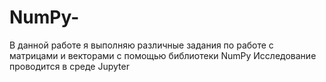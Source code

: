 # NumPy-
В данной работе я выполняю различные задания по работе с матрицами и векторами с помощью библиотеки NumPy
Исследование проводится в среде Jupyter
